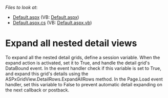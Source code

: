 <!-- default file list -->
*Files to look at*:

* [Default.aspx](./CS/WebApplication79/Default.aspx) (VB: [Default.aspx](./VB/WebApplication79/Default.aspx))
* [Default.aspx.cs](./CS/WebApplication79/Default.aspx.cs) (VB: [Default.aspx.vb](./VB/WebApplication79/Default.aspx.vb))
<!-- default file list end -->
# Expand all nested detail views


<p>To expand all the nested detail grids, define a session variable. When the expand action is activated, set it to True, and handle the detail grid's DataBound event. In the event handler check if this variable is set to True, and expand this grid's details using the ASPxGridView.DetailRows.ExpandAllRows method. In the Page.Load event handler, set this variable to False to prevent automatic detail expanding on the next callback or postback.</p>

<br/>


